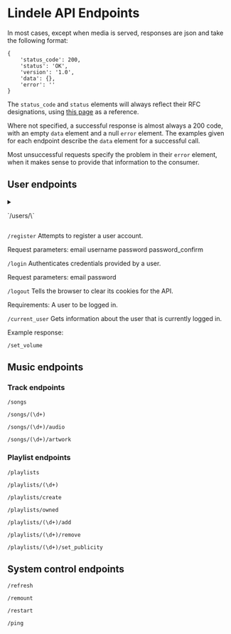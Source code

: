 # Lindele API Endpoints
In most cases, except when media is served, responses are json and take the following format:
```
{
	'status_code': 200,
	'status': 'OK',
	'version': '1.0',
	'data': {},
	'error': ''
}
```
The `status_code` and `status` elements will always reflect their RFC 
designations, using [this page](https://www.restapitutorial.com/httpstatuscodes.html)
as a reference.

Where not specified, a successful response is almost always a 200 code, with an
empty `data` element and a null `error` element. The examples given for each
endpoint describe the `data` element for a successful call.

Most unsuccessful requests specify the problem in their `error` element, when
it makes sense to provide that information to the consumer.

## User endpoints
<details>
<summary><p>`/users/\<username>`</p></summary>
Currently only returns a json with the current user's username.

Requirements:
	A user must be logged in.

Example response:
	`{ 'username': 'AcidBurn' }`
</details>

`/register`
Attempts to register a user account.

Request parameters:
	email
	username
	password
	password_confirm

`/login`
Authenticates credentials provided by a user.

Request parameters:
	email
	password

`/logout`
Tells the browser to clear its cookies for the API.

Requirements:
	A user to be logged in.

`/current_user`
Gets information about the user that is currently logged in.

Example response:



`/set_volume`



## Music endpoints
### Track endpoints
`/songs`


`/songs/(\d+)`


`/songs/(\d+)/audio`


`/songs/(\d+)/artwork`



### Playlist endpoints
`/playlists`


`/playlists/(\d+)`


`/playlists/create`


`/playlists/owned`


`/playlists/(\d+)/add`


`/playlists/(\d+)/remove`


`/playlists/(\d+)/set_publicity`



## System control endpoints
`/refresh`


`/remount`


`/restart`


`/ping`

